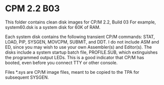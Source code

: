# CPM 2.2 B03

This folder contains clean disk images for CP/M 2.2, Build 03
For example, system60.dsk is a system disk for 60K of RAM.

Each system disk contains the following transient CP/M commands:  STAT, LOAD, PIP, SYSGEN, MOVCPM, SUBMIT, and DDT.  I do not include ASM and ED, since you may wish to use your own Assembler(s) and Editor(s). The disks include a system startup batch file, PROFILE.SUB, which extinguishes the programmed output LEDs.  This is a good indicator that CP/M has booted, even before you connect TTY or other console.

Files *.sys are CP/M image files, meant to be copied to the TPA for subsequent SYSGEN.

 
 
